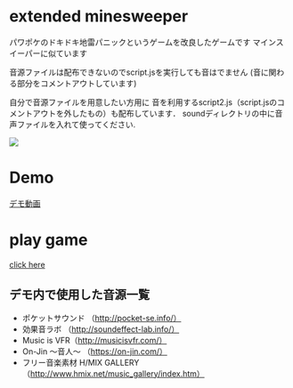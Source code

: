 # extended minesweeper
パワポケのドキドキ地雷パニックというゲームを改良したゲームです
マインスイーパーに似ています

音源ファイルは配布できないのでscript.jsを実行しても音はでません
(音に関わる部分をコメントアウトしています)

自分で音源ファイルを用意したい方用に
音を利用するscript2.js（script.jsのコメントアウトを外したもの）も配布しています．
soundディレクトリの中に音声ファイルを入れて使ってください.

![](https://github.com/inooooo/extended_minesweeper/blob/master/screenshot.png)

# Demo
[デモ動画](https://youtu.be/zBZa2MwAD8o)

# play game
[click here](ec2-13-113-95-51.ap-northeast-1.compute.amazonaws.com)

## デモ内で使用した音源一覧
* ポケットサウンド （http://pocket-se.info/）
* 効果音ラボ （http://soundeffect-lab.info/）
* Music is VFR（http://musicisvfr.com/）
* On-Jin ～音人～ （https://on-jin.com/）
* フリー音楽素材 H/MIX GALLERY（http://www.hmix.net/music_gallery/index.htm）
